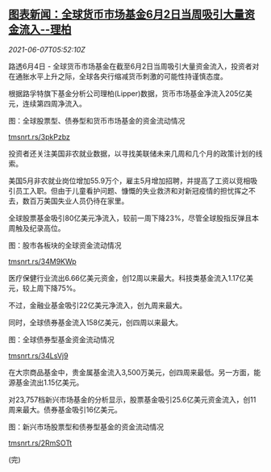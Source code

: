 <!--1623045662000-->
[图表新闻：全球货币市场基金6月2日当周吸引大量资金流入--理柏](https://cn.reuters.com/article/graphics-money-markets-fund-inflow-0604-idCNKCS2DJ0GZ)
------

<div><i>2021-06-07T05:52:10Z</i></div><p>路透6月4日 - 全球货币市场基金在截至6月2日当周吸引大量资金流入，投资者对在通胀水平上升之际，全球各央行缩减货币刺激的可能性持谨慎态度。</p><p>根据路孚特旗下基金分析公司理柏(Lipper)数据，货币市场基金净流入205亿美元，连续第四周净流入。</p><p>图：全球股票型、债券型和货币市场基金的资金流动情况</p><p><a href="https://tmsnrt.rs/3pkPzbz">tmsnrt.rs/3pkPzbz</a></p><p>投资者还关注美国非农就业数据，以寻找美联储未来几周和几个月的政策计划的线索。</p><p>美国5月非农就业岗位增加55.9万个，雇主5月增加招聘，并提高了工资以竞相吸引员工入职。但由于儿童看护问题、慷慨的失业救济和对新冠疫情的担忧挥之不去，数百万美国失业人员仍待在家里。</p><p>全球股票基金吸引80亿美元净流入，较前一周下降23%，尽管全球股指反弹且本周触及纪录高位。</p><p>图：股市各板块的全球资金流动情况</p><p><a href="https://tmsnrt.rs/34M9KWp">tmsnrt.rs/34M9KWp</a></p><p>医疗保健行业流出6.66亿美元资金，创12周以来最大。科技类基金流入1.17亿美元，较上周下降75%。</p><p>不过，金融业基金吸引22亿美元净流入，创九周来最大。</p><p>同时，全球债券基金流入158亿美元，创四周以来最大。</p><p>图：全球债券型基金资金流动情况</p><p><a href="https://tmsnrt.rs/34LsVj9">tmsnrt.rs/34LsVj9</a></p><p>在大宗商品基金中，贵金属基金流入3,500万美元，创四周来最低。另一方面，能源基金流出1.15亿美元。</p><p>对23,757档新兴市场基金的分析显示，股票基金吸引25.6亿美元资金流入，创11周来最大。债券基金吸引16亿美元。</p><p>图：新兴市场股票型和债券型基金的资金流动情况</p><p><a href="https://tmsnrt.rs/2RmSOTt">tmsnrt.rs/2RmSOTt</a></p><p>(完)</p>
